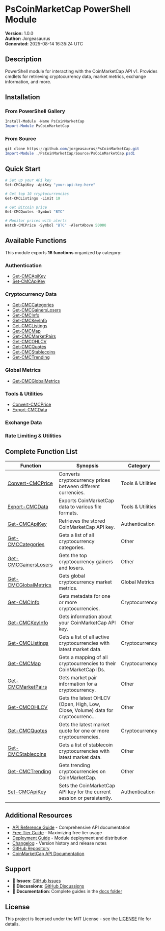 # PsCoinMarketCap PowerShell Module

**Version:** 1.0.0  
**Author:** Jorgeasaurus  
**Generated:** 2025-08-14 16:35:24 UTC

## Description
PowerShell module for interacting with the CoinMarketCap API v1. Provides cmdlets for retrieving cryptocurrency data, market metrics, exchange information, and more.

## Installation

### From PowerShell Gallery
```powershell
Install-Module -Name PsCoinMarketCap
Import-Module PsCoinMarketCap
```

### From Source
```powershell
git clone https://github.com/jorgeasaurus/PsCoinMarketCap.git
Import-Module ./PsCoinMarketCap/Source/PsCoinMarketCap.psd1
```

## Quick Start

```powershell
# Set up your API key
Set-CMCApiKey -ApiKey "your-api-key-here"

# Get top 10 cryptocurrencies
Get-CMCListings -Limit 10

# Get Bitcoin price
Get-CMCQuotes -Symbol "BTC"

# Monitor prices with alerts
Watch-CMCPrice -Symbol "BTC" -AlertAbove 50000
```

## Available Functions

This module exports **16 functions** organized by category:

### Authentication
- [Get-CMCApiKey](en-US/Get-CMCApiKey.md)
- [Set-CMCApiKey](en-US/Set-CMCApiKey.md)

### Cryptocurrency Data
- [Get-CMCCategories](en-US/Get-CMCCategories.md)
- [Get-CMCGainersLosers](en-US/Get-CMCGainersLosers.md)
- [Get-CMCInfo](en-US/Get-CMCInfo.md)
- [Get-CMCKeyInfo](en-US/Get-CMCKeyInfo.md)
- [Get-CMCListings](en-US/Get-CMCListings.md)
- [Get-CMCMap](en-US/Get-CMCMap.md)
- [Get-CMCMarketPairs](en-US/Get-CMCMarketPairs.md)
- [Get-CMCOHLCV](en-US/Get-CMCOHLCV.md)
- [Get-CMCQuotes](en-US/Get-CMCQuotes.md)
- [Get-CMCStablecoins](en-US/Get-CMCStablecoins.md)
- [Get-CMCTrending](en-US/Get-CMCTrending.md)

### Global Metrics
- [Get-CMCGlobalMetrics](en-US/Get-CMCGlobalMetrics.md)

### Tools & Utilities
- [Convert-CMCPrice](en-US/Convert-CMCPrice.md)
- [Export-CMCData](en-US/Export-CMCData.md)

### Exchange Data


### Rate Limiting & Utilities


## Complete Function List

| Function | Synopsis | Category |
|----------|----------|----------|
| [Convert-CMCPrice](en-US/Convert-CMCPrice.md) | Converts cryptocurrency prices between different currencies. | Tools & Utilities |
| [Export-CMCData](en-US/Export-CMCData.md) | Exports CoinMarketCap data to various file formats. | Tools & Utilities |
| [Get-CMCApiKey](en-US/Get-CMCApiKey.md) | Retrieves the stored CoinMarketCap API key. | Authentication |
| [Get-CMCCategories](en-US/Get-CMCCategories.md) | Gets a list of all cryptocurrency categories. | Other |
| [Get-CMCGainersLosers](en-US/Get-CMCGainersLosers.md) | Gets the top cryptocurrency gainers and losers. | Other |
| [Get-CMCGlobalMetrics](en-US/Get-CMCGlobalMetrics.md) | Gets global cryptocurrency market metrics. | Global Metrics |
| [Get-CMCInfo](en-US/Get-CMCInfo.md) | Gets metadata for one or more cryptocurrencies. | Cryptocurrency |
| [Get-CMCKeyInfo](en-US/Get-CMCKeyInfo.md) | Gets information about your CoinMarketCap API key. | Other |
| [Get-CMCListings](en-US/Get-CMCListings.md) | Gets a list of all active cryptocurrencies with latest market data. | Cryptocurrency |
| [Get-CMCMap](en-US/Get-CMCMap.md) | Gets a mapping of all cryptocurrencies to their CoinMarketCap IDs. | Cryptocurrency |
| [Get-CMCMarketPairs](en-US/Get-CMCMarketPairs.md) | Gets market pair information for a cryptocurrency. | Other |
| [Get-CMCOHLCV](en-US/Get-CMCOHLCV.md) | Gets the latest OHLCV (Open, High, Low, Close, Volume) data for cryptocurrenc... | Other |
| [Get-CMCQuotes](en-US/Get-CMCQuotes.md) | Gets the latest market quote for one or more cryptocurrencies. | Cryptocurrency |
| [Get-CMCStablecoins](en-US/Get-CMCStablecoins.md) | Gets a list of stablecoin cryptocurrencies with latest market data. | Other |
| [Get-CMCTrending](en-US/Get-CMCTrending.md) | Gets trending cryptocurrencies on CoinMarketCap. | Other |
| [Set-CMCApiKey](en-US/Set-CMCApiKey.md) | Sets the CoinMarketCap API key for the current session or persistently. | Authentication |

## Additional Resources

- [API Reference Guide](API_REFERENCE.md) - Comprehensive API documentation
- [Free Tier Guide](FREE_TIER_GUIDE.md) - Maximizing free tier usage
- [Deployment Guide](../DEPLOYMENT_GUIDE.md) - Module deployment and distribution
- [Changelog](../CHANGELOG.md) - Version history and release notes
- [GitHub Repository](https://github.com/jorgeasaurus/PsCoinMarketCap)
- [CoinMarketCap API Documentation](https://coinmarketcap.com/api/documentation/v1/)

## Support

- 🐛 **Issues**: [GitHub Issues](https://github.com/jorgeasaurus/PsCoinMarketCap/issues)
- 💬 **Discussions**: [GitHub Discussions](https://github.com/jorgeasaurus/PsCoinMarketCap/discussions)
- 📖 **Documentation**: Complete guides in the [docs folder](.)

## License

This project is licensed under the MIT License - see the [LICENSE](../LICENSE) file for details.
